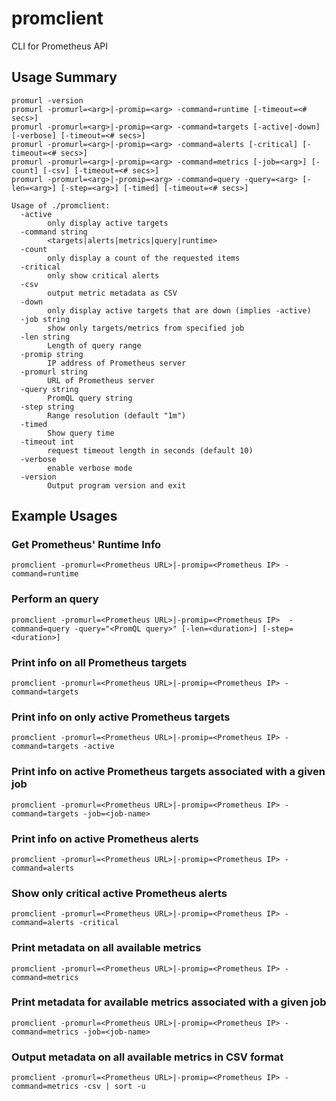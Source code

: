 # promclient
CLI for Prometheus API

## Usage Summary

```
promurl -version
promurl -promurl=<arg>|-promip=<arg> -command=runtime [-timeout=<# secs>]
promurl -promurl=<arg>|-promip=<arg> -command=targets [-active|-down] [-verbose] [-timeout=<# secs>]
promurl -promurl=<arg>|-promip=<arg> -command=alerts [-critical] [-timeout=<# secs>]
promurl -promurl=<arg>|-promip=<arg> -command=metrics [-job=<arg>] [-count] [-csv] [-timeout=<# secs>]
promurl -promurl=<arg>|-promip=<arg> -command=query -query=<arg> [-len=<arg>] [-step=<arg>] [-timed] [-timeout=<# secs>]

Usage of ./promclient:
  -active
    	only display active targets
  -command string
    	<targets|alerts|metrics|query|runtime>
  -count
    	only display a count of the requested items
  -critical
    	only show critical alerts
  -csv
    	output metric metadata as CSV
  -down
    	only display active targets that are down (implies -active)
  -job string
    	show only targets/metrics from specified job
  -len string
    	Length of query range
  -promip string
    	IP address of Prometheus server
  -promurl string
    	URL of Prometheus server
  -query string
    	PromQL query string
  -step string
    	Range resolution (default "1m")
  -timed
    	Show query time
  -timeout int
    	request timeout length in seconds (default 10)
  -verbose
    	enable verbose mode
  -version
    	Output program version and exit

```
## Example Usages

### Get Prometheus' Runtime Info

```promclient -promurl=<Prometheus URL>|-promip=<Prometheus IP> -command=runtime```

### Perform an query

```promclient -promurl=<Prometheus URL>|-promip=<Prometheus IP>  -command=query -query="<PromQL query>" [-len=<duration>] [-step=<duration>]```

### Print info on all Prometheus targets

```promclient -promurl=<Prometheus URL>|-promip=<Prometheus IP> -command=targets```

### Print info on only active Prometheus targets

```promclient -promurl=<Prometheus URL>|-promip=<Prometheus IP> -command=targets -active```

### Print info on active Prometheus targets associated with a given job

```promclient -promurl=<Prometheus URL>|-promip=<Prometheus IP> -command=targets -job=<job-name>```

### Print info on active Prometheus alerts

```promclient -promurl=<Prometheus URL>|-promip=<Prometheus IP> -command=alerts```

### Show only critical active Prometheus alerts

```promclient -promurl=<Prometheus URL>|-promip=<Prometheus IP> -command=alerts -critical```

### Print metadata on all available metrics

```promclient -promurl=<Prometheus URL>|-promip=<Prometheus IP> -command=metrics```

### Print metadata for available metrics associated with a given job

```promclient -promurl=<Prometheus URL>|-promip=<Prometheus IP> -command=metrics -job=<job-name>```

### Output metadata on all available metrics in CSV format

```promclient -promurl=<Prometheus URL>|-promip=<Prometheus IP> -command=metrics -csv | sort -u```

